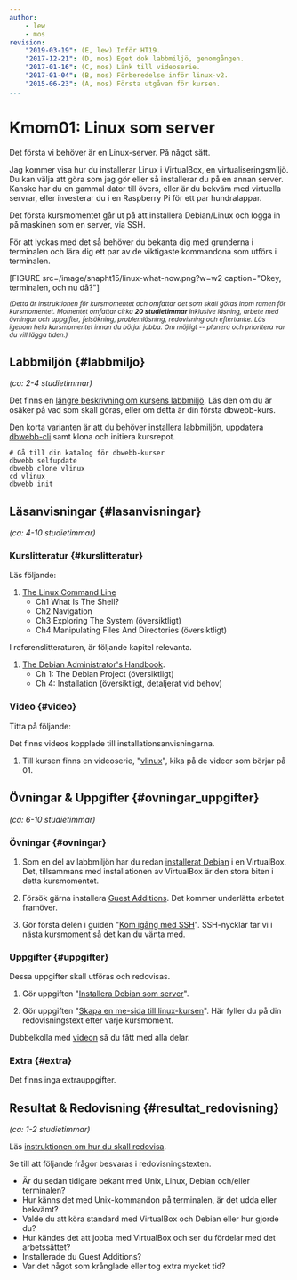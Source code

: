 ```yaml
---
author:
    - lew
    - mos
revision:
    "2019-03-19": (E, lew) Inför HT19.
    "2017-12-21": (D, mos) Eget dok labbmiljö, genomgången.
    "2017-01-16": (C, mos) Länk till videoserie.
    "2017-01-04": (B, mos) Förberedelse inför linux-v2.
    "2015-06-23": (A, mos) Första utgåvan för kursen.
...
```

Kmom01: Linux som server
==================================

Det första vi behöver är en Linux-server. På något sätt.

Jag kommer visa hur du installerar Linux i VirtualBox, en virtualiseringsmiljö. Du kan välja att göra som jag gör eller så installerar du på en annan server. Kanske har du en gammal dator till övers, eller är du bekväm med virtuella servrar, eller investerar du i en Raspberry Pi för ett par hundralappar.

Det första kursmomentet går ut på att installera Debian/Linux och logga in på maskinen som en server, via SSH.

För att lyckas med det så behöver du bekanta dig med grunderna i terminalen och lära dig ett par av de viktigaste kommandona som utförs i terminalen.


<!--more-->

[FIGURE src=/image/snapht15/linux-what-now.png?w=w2 caption="Okey, terminalen, och nu då?"]


<small><i>(Detta är instruktionen för kursmomentet och omfattar det som skall göras inom ramen för kursmomentet. Momentet omfattar cirka **20 studietimmar** inklusive läsning, arbete med övningar och uppgifter, felsökning, problemlösning, redovisning och eftertanke. Läs igenom hela kursmomentet innan du börjar jobba. Om möjligt -- planera och prioritera var du vill lägga tiden.)</i></small>



Labbmiljön  {#labbmiljo}
---------------------------------

*(ca: 2-4 studietimmar)*

Det finns en [längre beskrivning om kursens labbmiljö](./../installera-labbmiljo). Läs den om du är osäker på vad som skall göras, eller om detta är din första dbwebb-kurs.

Den korta varianten är att du behöver [installera labbmiljön](./../labbmiljo), uppdatera [dbwebb-cli](dbwebb-cli) samt klona och initiera kursrepot.

```text
# Gå till din katalog för dbwebb-kurser
dbwebb selfupdate
dbwebb clone vlinux
cd vlinux
dbwebb init
```



Läsanvisningar  {#lasanvisningar}
---------------------------------

*(ca: 4-10 studietimmar)*


### Kurslitteratur  {#kurslitteratur}

Läs följande:

1. [The Linux Command Line](kunskap/boken-the-linux-command-line)
    * Ch1 What Is The Shell?
    * Ch2 Navigation
    * Ch3 Exploring The System (översiktligt)
    * Ch4 Manipulating Files And Directories (översiktligt)

I referenslitteraturen, är följande kapitel relevanta.

1. [The Debian Administrator's Handbook](kunskap/boken-the-debian-administrator-s-handbook).
    * Ch 1: The Debian Project (översiktligt)
    * Ch 4: Installation (översiktligt, detaljerat vid behov)



### Video  {#video}

Titta på följande:

Det finns videos kopplade till installationsanvisningarna.

1. Till kursen finns en videoserie, "[vlinux](https://www.youtube.com/playlist?list=PLKtP9l5q3ce__96JmUrXLdfgGiXy_OQ_m)", kika på de videor som börjar på 01.



Övningar & Uppgifter  {#ovningar_uppgifter}
-------------------------------------------

*(ca: 6-10 studietimmar)*



### Övningar {#ovningar}

1. Som en del av labbmiljön har du redan [installerat Debian](guide/virtualbox/installera-os) i en VirtualBox. Det, tillsammans med installationen av VirtualBox är den stora biten i detta kursmomentet.

1. Försök gärna installera [Guest Additions](guide/virtualbox/guest-additions). Det kommer underlätta arbetet framöver.

1. Gör första delen i guiden "[Kom igång med SSH](guide/kom-igang-med-ssh/ssh)". SSH-nycklar tar vi i nästa kursmoment så det kan du vänta med.



### Uppgifter {#uppgifter}

Dessa uppgifter skall utföras och redovisas.

1. Gör uppgiften "[Installera Debian som server](uppgift/installera-debian-som-server)".

1. Gör uppgiften "[Skapa en me-sida till linux-kursen](uppgift/skapa-en-me-sida-till-linux-kursen)". Här fyller du på din redovisningstext efter varje kursmoment.

Dubbelkolla med [videon](https://youtu.be/6a_q5YojE0s) så du fått med alla delar.
<!-- [YOUTUBE src=6a_q5YojE0s width=639 caption="Har du fått med alla delar?"] -->



### Extra {#extra}

Det finns inga extrauppgifter.



Resultat & Redovisning  {#resultat_redovisning}
-----------------------------------------------

*(ca: 1-2 studietimmar)*

Läs [instruktionen om hur du skall redovisa](./../redovisa).

Se till att följande frågor besvaras i redovisningstexten.

* Är du sedan tidigare bekant med Unix, Linux, Debian och/eller terminalen?
* Hur känns det med Unix-kommandon på terminalen, är det udda eller bekvämt?
* Valde du att köra standard med VirtualBox och Debian eller hur gjorde du?
* Hur kändes det att jobba med VirtualBox och ser du fördelar med det arbetssättet?
* Installerade du Guest Additions?
* Var det något som krånglade eller tog extra mycket tid?

